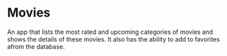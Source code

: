 # Movies
An app that lists the most rated and upcoming categories of movies and shows the details of these movies. It also has the ability to add to favorites afrom the database.
